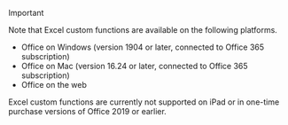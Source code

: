 > [!IMPORTANT]
> Note that Excel custom functions are available on the following platforms.
> - Office on Windows (version 1904 or later, connected to Office 365 subscription)
> - Office on Mac (version 16.24 or later, connected to Office 365 subscription)
> - Office on the web
>
> Excel custom functions are currently not supported on iPad or in one-time purchase versions of Office 2019 or earlier.
